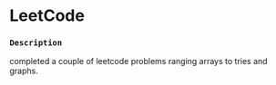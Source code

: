 # LeetCode

### `Description`

completed a couple of leetcode problems ranging arrays to tries and graphs.
